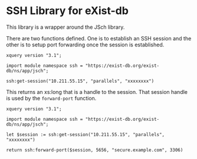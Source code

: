 # SSH Library for eXist-db

This library is a wrapper around the JSch library.

There are two functions defined.  One is to establish an SSH session and the other is to setup port forwarding once the session is established.


```xquery
xquery version "3.1";

import module namespace ssh = "https://exist-db.org/exist-db/ns/app/jsch";

ssh:get-session("10.211.55.15", "parallels", "xxxxxxxx")
```

This returns an xs:long that is a handle to the session.  That session handle is used by the `forward-port` function. 

```xquery
xquery version "3.1";

import module namespace ssh = "https://exist-db.org/exist-db/ns/app/jsch";

let $session := ssh:get-session("10.211.55.15", "parallels", "xxxxxxxx")

return ssh:forward-port($session, 5656, "secure.example.com", 3306)
```